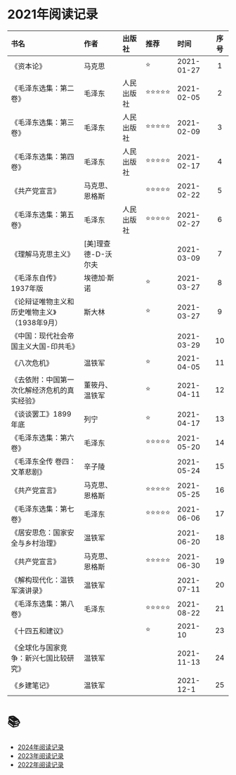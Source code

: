 # 2021年阅读记录

| 书名 | 作者 | 出版社 | 推荐 | 时间 | 序号 |
| :--- | :--- | :--- | :--- | :-- | :---: |
| 《资本论》 | 马克思 | | ⭐️ | 2021-01-27 | 1 |
| 《毛泽东选集：第二卷》 | 毛泽东 | 人民出版社 | ⭐️⭐️⭐️⭐️⭐️ | 2021-02-05 | 2 |
| 《毛泽东选集：第三卷》 | 毛泽东 | 人民出版社 | ⭐️⭐️⭐️⭐️⭐️ | 2021-02-09 | 3 |
| 《毛泽东选集：第四卷》 | 毛泽东 | 人民出版社 | ⭐️⭐️⭐️⭐️⭐️ | 2021-02-17 | 4 |
| 《共产党宣言》 | 马克思、恩格斯 | | ⭐️⭐️⭐️⭐️⭐️ | 2021-02-22 | 5 |
| 《毛泽东选集：第五卷》 | 毛泽东 | 人民出版社 | ⭐️⭐️⭐️⭐️⭐️ | 2021-02-27 | 6 |
| 《理解马克思主义》 | [美]理查德-D-沃尔夫 | | | 2021-03-09 | 7 |
| 《毛泽东自传》1937年版 | 埃德加·斯诺 | | ⭐️ | 2021-03-27 | 8 |
| 《论辩证唯物主义和历史唯物主义》（1938年9月） | 斯大林 | | ⭐️ | 2021-03-27 | 9 |
| 《中国：现代社会帝国主义大国-印共毛》 | | | | 2021-03-29 | 10 |
| 《八次危机》 | 温铁军 | | ⭐️ | 2021-04-05 | 11 |
| 《去依附：中国第一次化解经济危机的真实经验》 | 董筱丹、温铁军 | | ⭐️ | 2021-04-11 | 12 |
| 《谈谈罢工》1899年底 | 列宁 | | ⭐️ | 2021-04-17 | 13 |
| 《毛泽东选集：第六卷》 | 毛泽东 | | ⭐️⭐️⭐️⭐️⭐️ | 2021-05-20 | 14 |
| 《毛泽东全传 卷四：文革悲剧》 | 辛子陵 | | | 2021-05-24 | 15 |
| 《共产党宣言》 | 马克思、恩格斯 | | ⭐️⭐️⭐️⭐️⭐️ | 2021-05-25 | 16 |
| 《毛泽东选集：第七卷》 | 毛泽东 | | ⭐️⭐️⭐️⭐️⭐️ | 2021-06-06 | 17 |
| 《居安思危：国家安全与乡村治理》 | 温铁军 | | | 2021-06-20 | 18 |
| 《共产党宣言》 | 马克思、恩格斯 | | ⭐️⭐️⭐️⭐️⭐️ | 2021-06-30 | 19 |
| 《解构现代化：温铁军演讲录》 | 温铁军 | | | 2021-07-11 | 20 |
| 《毛泽东选集：第八卷》 | 毛泽东 | | ⭐️⭐️⭐️⭐️⭐️ | 2021-08-22 | 21 |
| 《十四五和建议》 |  | | ⭐️ | 2021-10 | 23  |
| 《全球化与国家竞争：新兴七国比较研究》 | 温铁军 | | | 2021-11-13 | 24  |
| 《乡建笔记》 | 温铁军 | | | 2021-12-1| 25  |

# :books:

- <a href="../README.md">2024年阅读记录</a>
- <a href="./2023.md">2023年阅读记录</a>
- <a href="./2022.md">2022年阅读记录</a>
